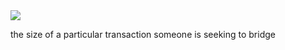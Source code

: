 <img src="https://render.githubusercontent.com/render/math?math=X">

the size of a particular transaction someone is seeking to bridge
